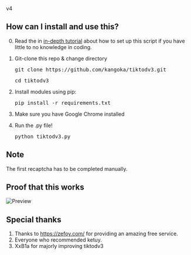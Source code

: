 v4

## How can I install and use this?
0. Read the in [in-depth tutorial](https://my-tailwind-nextjs-starter-blog.vercel.app/blog/how-to-use-tiktodv3-tiktok-script-python) about how to set up this script if you have little to no knowledge in coding.
1. Git-clone this repo & change directory

   <pre>git clone https://github.com/kangoka/tiktodv3.git</pre>
   <pre>cd tiktodv3</pre>
2. Install modules using pip:
   <pre>pip install -r requirements.txt</pre>
3. Make sure you have Google Chrome installed
4. Run the .py file!
   <pre>python tiktodv3.py</pre>

## Note
The first recaptcha has to be completed manually.

## Proof that this works
![Preview](https://i.imgur.com/WZY91W6.png)

## Special thanks
1. Thanks to https://zefoy.com/ for providing an amazing free service.
2. Everyone who recommended ketuy.
3. XxB1a for majorly improving tiktodv3
